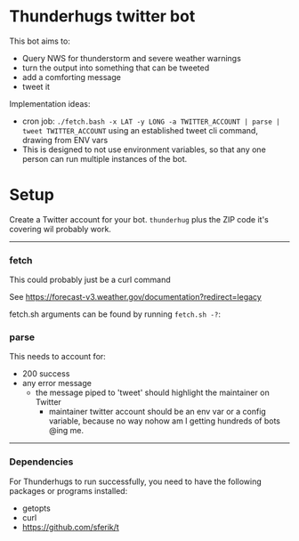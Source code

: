 # Thunderhugs twitter bot

This bot aims to:

- Query NWS for thunderstorm and severe weather warnings
- turn the output into something that can be tweeted
- add a comforting message
- tweet it

Implementation ideas:

- cron job: `./fetch.bash -x LAT -y LONG -a TWITTER_ACCOUNT | parse | tweet TWITTER_ACCOUNT` using an established tweet cli command, drawing from ENV vars
- This is designed to not use environment variables, so that any one person can run multiple instances of the bot.

# Setup

Create a Twitter account for your bot. `thunderhug` plus the ZIP code it's covering wil probably work.

-----------

### fetch

This could probably just be a curl command

See https://forecast-v3.weather.gov/documentation?redirect=legacy

fetch.sh arguments can be found by running `fetch.sh -?`:

### parse

This needs to account for:

- 200  success
- any error message
	- the message piped to 'tweet' should highlight the maintainer on Twitter
		- maintainer twitter account should be an env var or a config variable, because no way nohow am I getting hundreds of bots @ing me.


-----

### Dependencies

For Thunderhugs to run successfully, you need to have the following packages or programs installed:

- getopts
- curl
- https://github.com/sferik/t
